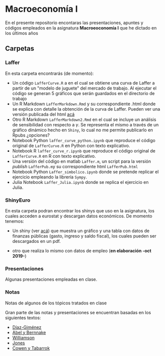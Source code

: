 ﻿# Macroeconomía I

En el presente repositorio encontaras las presentaciones, apuntes y códigos empleados en la asignatura **Macroeoconomía I** que he dictado en los últimos años

## Carpetas

### Laffer

En esta carpeta encontrarás (de momento):

* Un código  `LafferCurve.R` a en el cual se obtiene una curva de Laffer a partir de un "modelo de juguete" del mercado de trabajo. Al ejecutar el código se generan 5 gráficos que serán guardados en el directorio de trabajo
* Un R Markdown `LafferMarkdown.Rmd` y su correspondiente .html donde se explica con detalle la obtención de la curva de Laffer. Pueden ver una versión publicada del html [acá](http://rpubs.com/Kamecon/384546)
* Otro R Markdown `LafferMarkdown2.Rmd` en el cual se incluye un análisis de sensibilidad con respecto a $\gamma$. Se representa el mismo a través de un gráfico dinámico hecho en `Shiny`, lo cual no me permite publicarlo en Rpubs ¿opciones?
* Notebook Python `laffer_curve_python.ipynb` que reproduce el código original de `LafferCurve.R` en Python con texto explicativo.
* Notebook R `laffer_curve_r.ipynb` que reproduce el código original de `LafferCurve.R` en R con texto explicativo.
* Una versión del código en matlab `Laffer.m`, un script para la versión *publish* `LafferPub.m`y su correspondiente html `LafferPub.html`
* Notebook Python `Laffer_simbolico.ipynb` donde se pretende replicar el ejercicio empleando la librería `Sympy`.
* Julia Notebook `Laffer_Julia.ipynb` donde se replica el ejercicio en Julia.

### ShinyEuro

En esta carpeta podran encontrar los shinys que uso en la asignatura, los cuales acceden a eurostat y descargan datos económicos. De momento tenemos:

* Un shiny (ver [acá](https://kamecon.shinyapps.io/gasting/)) que muestra un gráfico y una tabla con datos de finanzas públicas (gasto, ingreso y saldo fiscal), los cuales pueden ser descargados en un pdf.

* otro que realiza lo mismo con datos de empleo (**en elaboración -oct 2019-**)

### Presentaciones

Algunas presentaciones empleadas en clase.

### Notas

Notas de algunos de los tópicos tratados en clase

Gran parte de las notas y presentaciones se encuentran basadas en los siguientes textos:

* [Díaz-Giménez](http://mpt.javierdiazgimenez.com/)
* [Abel y Bernnake](http://pearson.es/espa%C3%B1a/TiendaOnline/macroeconomia-4ed)
* [Williamson](http://pearson.es/espa%C3%B1a/TiendaOnline/macroeconomia-4ed-)
* [Jones](http://www.antonibosch.com/libro/macroeconomia)
* [Cowen y Tabarrok](https://www.macmillanlearning.com/Catalog/product/modernprinciplesofeconomics-fourthedition-cowen)
